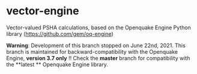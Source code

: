 # vector-engine
Vector-valued PSHA calculations, based on the Openquake Engine Python library (https://github.com/gem/oq-engine)

**Warning**: 
     Development of this branch stopped on June 22nd, 2021. This branch is maintained for backward-compatibility with the Openquake Engine, **version 3.7 only** !!
     Check the **master** branch for compatibility with the **latest ** Openquake Engine library. 
